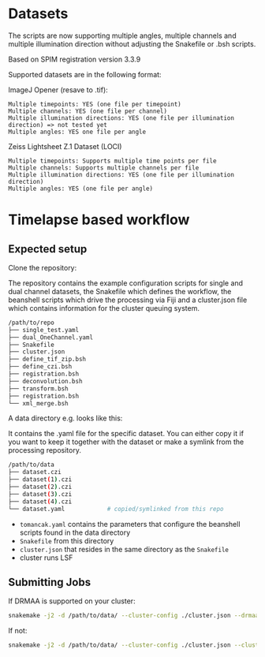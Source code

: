 Datasets
========================
The scripts are now supporting multiple angles, multiple channels and multiple illumination direction without adjusting the Snakefile or .bsh scripts.

Based on SPIM registration version 3.3.9

Supported datasets are in the following format:

ImageJ Opener (resave to .tif):

    Multiple timepoints: YES (one file per timepoint)
    Multiple channels: YES (one file per channel)
    Multiple illumination directions: YES (one file per illumination direction) => not tested yet
    Multiple angles: YES one file per angle

Zeiss Lightsheet Z.1 Dataset (LOCI)

    Multiple timepoints: Supports multiple time points per file
    Multiple channels: Supports multiple channels per file
    Multiple illumination directions: YES (one file per illumination direction)
    Multiple angles: YES (one file per angle)

Timelapse based workflow
========================

Expected setup
--------------
Clone the repository:

The repository contains the example configuration scripts for single and dual channel datasets, the Snakefile which defines the workflow, the beanshell scripts which drive the processing via Fiji and a cluster.json file which contains information for the cluster queuing system. 

```bash
/path/to/repo
├── single_test.yaml
├── dual_OneChannel.yaml
├── Snakefile
├── cluster.json
├── define_tif_zip.bsh
├── define_czi.bsh
├── registration.bsh
├── deconvolution.bsh
├── transform.bsh	 		
├── registration.bsh 		
└── xml_merge.bsh	 		
```

A data directory e.g. looks like this:

It contains the .yaml file for the specific dataset. You can either copy it if you want to keep it together with the dataset or make a symlink from the processing repository. 

```bash
/path/to/data
├── dataset.czi
├── dataset(1).czi
├── dataset(2).czi
├── dataset(3).czi
├── dataset(4).czi
└── dataset.yaml	 		# copied/symlinked from this repo
```


* `tomancak.yaml` contains the parameters that configure the beanshell scripts found in the data directory
* `Snakefile` from this directory
* `cluster.json` that resides in the same directory as the `Snakefile`
* cluster runs LSF


Submitting Jobs
---------------

If DRMAA is supported on your cluster:

```bash
snakemake -j2 -d /path/to/data/ --cluster-config ./cluster.json --drmaa " -q {cluster.lsf_q} {cluster.lsf_extra}"
```

If not:

```bash
snakemake -j2 -d /path/to/data/ --cluster-config ./cluster.json --cluster "bsub -q {cluster.lsf_q} {cluster.lsf_extra}"
```
